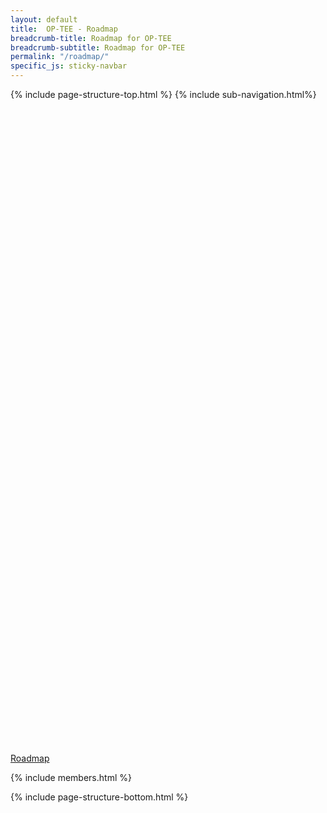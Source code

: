 ```yaml
---
layout: default
title:  OP-TEE - Roadmap
breadcrumb-title: Roadmap for OP-TEE
breadcrumb-subtitle: Roadmap for OP-TEE
permalink: "/roadmap/"
specific_js: sticky-navbar
---
```

{% include page-structure-top.html %}
{% include sub-navigation.html%}

<br>
<div class="embed-responsive embed-responsive-16by9">
  <iframe src="data:image/gif;base64,R0lGODlhAQABAAAAACH5BAEKAAEALAAAAAABAAEAAAICTAEAOw==" class="lazyload embed-responsive-item" data-src="https://app.roadmunk.com/publish/2e0d117a5661a0500ad3af550aa02b9b183a584b"  style="border:0px #FFFFFF none;" marginheight="0px" marginwidth="0px" height="1000px" width="100%"></iframe>
</div>


<div role="tabpanel" class="tab-pane fade active in" id="github-usage" markdown="1">

[Roadmap](https://app.roadmunk.com/publish/919c5f47f6ffb4174bb4490203818861c18ce065)

</div>

{% include members.html %}

{% include page-structure-bottom.html %}
